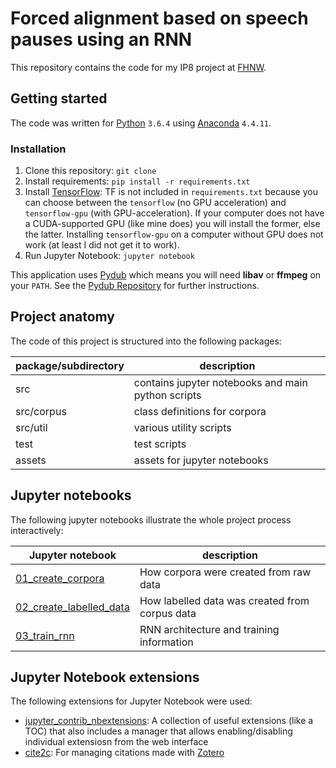 # Forced alignment based on speech pauses using an RNN
This repository contains the code for my IP8 project at [FHNW](http://www.fhnw.ch).

## Getting started
The code was written for [Python](https://www.python.org/) `3.6.4` using [Anaconda](https://anaconda.org/) `4.4.11`.

### Installation
1. Clone this repository: `git clone `
2. Install requirements: `pip install -r requirements.txt`
3. Install [TensorFlow](https://www.tensorflow.org/install/): TF is not included in `requirements.txt` because you can choose between the `tensorflow` (no GPU acceleration) and `tensorflow-gpu` (with GPU-acceleration). If your computer does not have a CUDA-supported GPU (like mine does) you will install the former, else the latter. Installing `tensorflow-gpu` on a computer without GPU does not work (at least I did not get it to work).
3. Run Jupyter Notebook: `jupyter notebook`

This application uses [Pydub](http://pydub.com/) which means you will need **libav** or **ffmpeg** on your `PATH`. See the [Pydub Repository](https://github.com/jiaaro/pydub#installation) for further instructions.

## Project anatomy
The code of this project is structured into the following packages:

| package/subdirectory | description |
|---|---|
| src | contains jupyter notebooks and main python scripts |
| src/corpus | class definitions for corpora |
| src/util | various utility scripts |
| test | test scripts |
| assets | assets for jupyter notebooks |

## Jupyter notebooks
The following jupyter notebooks illustrate the whole project process interactively:

| Jupyter notebook | description |
|---|---|
| [01_create_corpora](./src/01_create_corpora.ipynb) | How corpora were created from raw data |
| [02_create_labelled_data](./src/02_create_labelled_data.ipynb) | How labelled data was created from corpus data |
| [03_train_rnn](./src/03_train_rnn.ipynb) | RNN architecture and training information |


## Jupyter Notebook extensions

The following extensions for Jupyter Notebook were used:

* [jupyter_contrib_nbextensions](https://github.com/ipython-contrib/jupyter_contrib_nbextensions): A collection of useful extensions (like a TOC) that also includes a manager that allows enabling/disabling individual extensiosn from the web interface
* [cite2c](https://github.com/takluyver/cite2c): For managing citations made with [Zotero](https://www.zotero.org/)